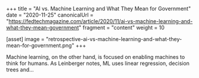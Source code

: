 +++
title = "AI vs. Machine Learning and What They Mean for Government"
date = "2020-11-25"
canonicalUrl = "https://fedtechmagazine.com/article/2020/11/ai-vs-machine-learning-and-what-they-mean-government"
fragment = "content"
weight = 10

[asset]
    image = "retrospective-ai-vs-machine-learning-and-what-they-mean-for-government.png"
+++

Machine learning, on the other hand, is focused on enabling machines to 
think for humans. As Leinberger notes, ML uses linear regression, decision 
trees and...
